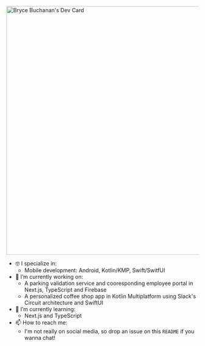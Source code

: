 

<!--
**b3po96/b3po96** is a ✨ _special_ ✨ repository because its `README.md` (this file) appears on your GitHub profile.

Here are some ideas to get you started:

- 🔭 I’m currently working on ...
- 🌱 I’m currently learning ...
- 👯 I’m looking to collaborate on ...
- 🤔 I’m looking for help with ...
- 💬 Ask me about ...
- 📫 How to reach me: ...
- 😄 Pronouns: ...
- ⚡ Fun fact: ...
-->

<a href="https://app.daily.dev/b3po96"><img src="https://api.daily.dev/devcards/v2/4rIAOYnsZeuYbfp6OW8jT.png?r=i3w&type=wide" width="652" alt="Bryce Buchanan's Dev Card"/></a>

- 🤓 I specialize in:
  - Mobile development: Android, Kotlin/KMP, Swift/SwitfUI
- 🔭 I’m currently working on:
  - A parking validation service and cooresponding employee portal in Next.js, TypeScript and Firebase
  - A personalized coffee shop app in Kotlin Multiplatform using Slack's Circuit architecture and SwiftUI
- 🌱 I’m currently learning:
  - Next.js and TypeScript
- 📫 How to reach me:
  - I'm not really on social media, so drop an issue on this `README` if you wanna chat!
